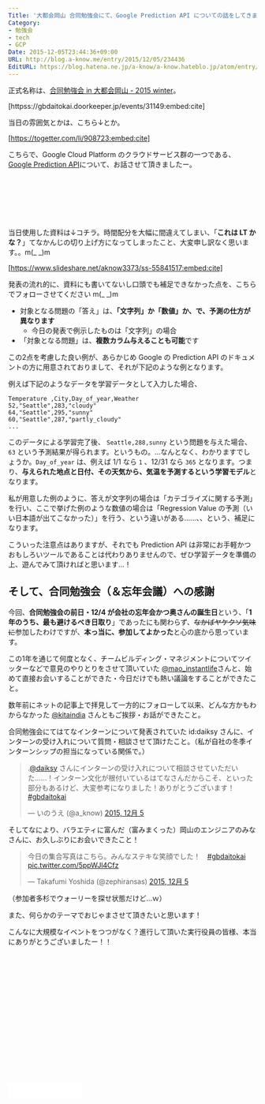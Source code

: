 ```yaml
---
Title: '大都会岡山 合同勉強会にて、Google Prediction API についての話をしてきました #gbdaitokai #gcpja '
Category:
- 勉強会
- tech
- GCP
Date: 2015-12-05T23:44:36+09:00
URL: http://blog.a-know.me/entry/2015/12/05/234436
EditURL: https://blog.hatena.ne.jp/a-know/a-know.hateblo.jp/atom/entry/6653586347147558495
---
```


正式名称は、[合同勉強会 in 大都会岡山 - 2015 winter](https://gbdaitokai.doorkeeper.jp/events/31149)。


[httpss://gbdaitokai.doorkeeper.jp/events/31149:embed:cite]


当日の雰囲気とかは、こちら↓とか。




[https://togetter.com/li/908723:embed:cite]




こちらで、Google Cloud Platform のクラウドサービス群の一つである、[Google Prediction API](https://cloud.google.com/prediction/?hl=ja)について、お話させて頂きましたー。




<!-- more -->


<script async src="//pagead2.googlesyndication.com/pagead/js/adsbygoogle.js"></script>
<!-- article-top -->
<ins class="adsbygoogle"
     style="display:inline-block;width:728px;height:90px"
     data-ad-client="ca-pub-3463034538369189"
     data-ad-slot="8367620130"></ins>
<script>
(adsbygoogle = window.adsbygoogle || []).push({});
</script>



当日使用した資料は↓コチラ。時間配分を大幅に間違えてしまい、「<b>これは LT かな？</b>」てなかんじの切り上げ方になってしまったこと、大変申し訳なく思います。。m(\_ _)m


[https://www.slideshare.net/aknow3373/ss-55841517:embed:cite]


発表の流れ的に、資料にも書いてないし口頭でも補足できなかった点を、こちらでフォローさせてください m(\_ _)m


* 対象となる問題の「答え」は、<b>「文字列」か「数値」か、で、予測の仕方が異なります</b>
    * 今日の発表で例示したものは「文字列」の場合
* 「対象となる問題」は、<b>複数カラム与えることも可能</b>です


この2点を考慮した良い例が、あらかじめ Google の Prediction API のドキュメントの方に用意されておりまして、それが下記のような例となります。


例えば下記のようなデータを学習データとして入力した場合、


```
Temperature ,City,Day_of_year,Weather
52,"Seattle",283,"cloudy"
64,"Seattle",295,"sunny"
60,"Seattle",287,"partly_cloudy"
...
```


このデータによる学習完了後、 `Seattle,288,sunny` という問題を与えた場合、 `63` という予測結果が得られます。というもの。...なんとなく、わかりますでしょうか。`Day_of_year` は、例えば 1/1 なら `1` 、12/31 なら `365` となります。つまり、<b>与えられた地点と日付、その天気から、気温を予測するという学習モデル</b>となります。


私が用意した例のように、答えが文字列の場合は「カテゴライズに関する予測」を行い、ここで挙げた例のような数値の場合は「Regression Value の予測（いい日本語が出てこなかった）」を行う、という違いがある......、、という、補足になります。


こういった注意点はありますが、それでも Prediction API は非常にお手軽かつおもしろいツールであることは代わりありませんので、ぜひ学習データを準備の上、遊んでみて頂ければと思います...！



## そして、合同勉強会（＆忘年会議）への感謝

今回、<b>合同勉強会の前日・12/4 が会社の忘年会かつ奥さんの誕生日</b>という、「<b>1年のうち、最も避けるべき日取り</b>」であったにも関わらず、<s>なかばヤケクソ気味に</s>参加したわけですが、<b>本っ当に、参加してよかった</b>と心の底から思っています。


この1年を通じて何度となく、チームビルディング・マネジメントについてツイッターなどで意見のやりとりをさせて頂いていた [@mao_instantlife](https://twitter.com/mao_instantlife)さんと、始めて直接お会いすることができた・今日だけでも熱い議論をすることができたこと。


数年前にネットの記事上で拝見して一方的にフォローして以来、どんな方かもわからなかった [@kitaindia](https://twitter.com/kitaindia) さんともご挨拶・お話ができたこと。


合同勉強会にてはてなインターンについて発表されていた id:daiksy さんに、インターンの受け入れについて質問・相談させて頂けたこと。（私が自社の冬季インターンシップの担当になっている関係で。）


<blockquote class="twitter-tweet" lang="ja"><p lang="ja" dir="ltr">.<a href="https://twitter.com/daiksy">@daiksy</a> さんにインターンの受け入れについて相談させていただいた……！インターン文化が根付いているはてなさんだからこそ、といった部分もあるけど、大変参考になりました！ありがとうございます！ <a href="https://twitter.com/hashtag/gbdaitokai?src=hash">#gbdaitokai</a></p>&mdash; いのうえ (@a_know) <a href="https://twitter.com/a_know/status/673131666265653249">2015, 12月 5</a></blockquote>
<script async src="//platform.twitter.com/widgets.js" charset="utf-8"></script>


そしてなにより、バラエティに富んだ（富みまくった）岡山のエンジニアのみなさんに、お久しぶりにお会いできたこと！


<blockquote class="twitter-tweet" lang="ja"><p lang="ja" dir="ltr">今日の集合写真はこちら。みんなステキな笑顔でした！　<a href="https://twitter.com/hashtag/gbdaitokai?src=hash">#gbdaitokai</a> <a href="https://t.co/5ppWJl4Cfz">pic.twitter.com/5ppWJl4Cfz</a></p>&mdash; Takafumi Yoshida (@zephiransas) <a href="https://twitter.com/zephiransas/status/673132844722421760">2015, 12月 5</a></blockquote>
<script async src="//platform.twitter.com/widgets.js" charset="utf-8"></script>


（参加者多杉でウォーリーを探せ状態だけど...ｗ）


また、何らかのテーマでおじゃまさせて頂きたいと思います！


こんなに大規模なイベントをつつがなく？進行して頂いた実行役員の皆様、本当にありがとうございましたー！！


<script async src="//pagead2.googlesyndication.com/pagead/js/adsbygoogle.js"></script>
<!-- article-bottom2 -->
<ins class="adsbygoogle"
     style="display:inline-block;width:300px;height:250px"
     data-ad-client="ca-pub-3463034538369189"
     data-ad-slot="5274552934"></ins>
<script>
(adsbygoogle = window.adsbygoogle || []).push({});
</script>


<iframe src="//blog.hatena.ne.jp/a-know/a-know.hateblo.jp/subscribe/iframe" allowtransparency="true" frameborder="0" scrolling="no" width="150" height="28"></iframe>
